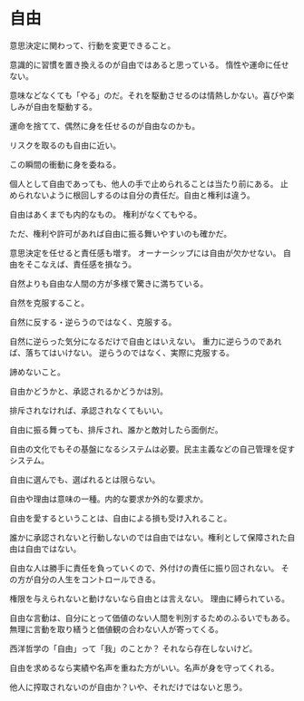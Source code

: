 # 自由

意思決定に関わって、行動を変更できること。

意識的に習慣を置き換えるのが自由ではあると思っている。
惰性や運命に任せない。

意味などなくても「やる」のだ。それを駆動させるのは情熱しかない。喜びや楽しみが自由を駆動する。

運命を捨てて、偶然に身を任せるのが自由なのかも。

リスクを取るのも自由に近い。

この瞬間の衝動に身を委ねる。

個人として自由であっても、他人の手で止められることは当たり前にある。
止められないように根回しするのは自分の責任だ。自由と権利は違う。

自由はあくまでも内的なもの。
権利がなくてもやる。

ただ、権利や許可があれば自由に振る舞いやすいのも確かだ。

意思決定を任せると責任感も増す。
オーナーシップには自由が欠かせない。
自由をそこなえば、責任感を損なう。

自然よりも自由な人間の方が多様で驚きに満ちている。

自然を克服すること。

自然に反する・逆らうのではなく、克服する。

自然に逆らった気分になるだけで自由とはいえない。
重力に逆らうのであれば、落ちてはいけない。
逆らうのではなく、実際に克服する。

諦めないこと。

自由かどうかと、承認されるかどうかは別。

排斥されなければ、承認されなくてもいい。

自由に振る舞っても、排斥され、誰かと敵対したら面倒だ。

自由の文化でもその基盤になるシステムは必要。民主主義などの自己管理を促すシステム。

自由に選んでも、選ばれるとは限らない。

自由や理由は意味の一種。内的な要求か外的な要求か。

自由を愛するということは、自由による損も受け入れること。

誰かに承認されないと行動しないのでは自由ではない。権利として保障された自由は自由ではない。

自由な人は勝手に責任を負っていくので、外付けの責任に振り回されない。
その方が自分の人生をコントロールできる。

権限を与えられないと動けないなら自由とは言えない。
理由に縛られている。

自由な言動は、自分にとって価値のない人間を判別するためのふるいでもある。
無理に言動を取り繕うと価値観の合わない人が寄ってくる。

西洋哲学の「自由」って「我」のことか？
それなら存在しないけど。

自由を求めるなら実績や名声を重ねた方がいい。名声が身を守ってくれる。

他人に搾取されないのが自由か？いや、それだけではないと思う。
